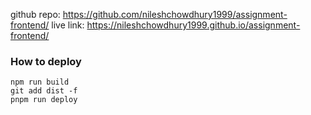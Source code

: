 github repo: https://github.com/nileshchowdhury1999/assignment-frontend/
live link: https://nileshchowdhury1999.github.io/assignment-frontend/


### How to deploy

```
npm run build
git add dist -f
pnpm run deploy

```